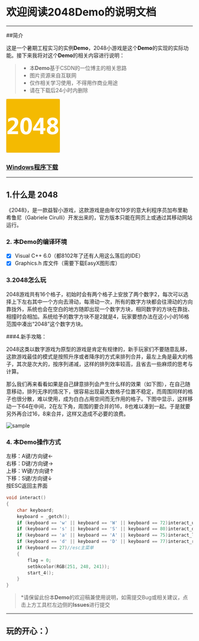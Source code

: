 # 欢迎阅读2048Demo的说明文档

------  


##简介  

这是一个暑期工程实习的实例**Demo**，2048小游戏是这个**Demo**的实现的实际功能。接下来我将对这个**Demo**的相关内容进行说明：

> * 本**Demo**基于CSDN的一位博主的相关思路
> * 图片资源来自互联网
> * 仅作相关学习使用，不得用作商业用途
> * 请在下载后24小时内删除  
  
  

![2048的logo](pic/2048.jpg)
  
    
    
### [Windows程序下载](https://github.com/MarioDane/2048c/raw/master/Debug/Cpp1.exe)


------

## 1.什么是 2048

《2048》，是一款益智小游戏，这款游戏是由年仅19岁的意大利程序员加布里勒希鲁尼（Gabriele Cirulli）开发出来的，官方版本只能在网页上或通过其移动网站运行。

### 2. 本**Demo**的编译环境

- [x] Visual C++ 6.0（都8102年了还有人用这么落后的IDE）
- [x] Graphics.h 库文件（需要下载EasyX图形库）

### 3.2048怎么玩

2048游戏共有16个格子，初始时会有两个格子上安放了两个数字2，每次可以选择上下左右其中一个方向去滑动，每滑动一次，所有的数字方块都会往滑动的方向靠拢外，系统也会在空白的地方随即出现一个数字方块，相同数字的方块在靠拢、相撞时会相加。系统给予的数字方块不是2就是4，玩家要想办法在这小小的16格范围中凑出“2048”这个数字方块。

###4.新手攻略：

2048这类以数字游戏为原型的游戏是肯定有规律的，新手玩家们不要随意乱移，这款游戏最佳的模式是按照升序或者降序的方式来排列合并，最左上角是最大的格子，其次是次大的，按序列递减，这样的排列效率较高，且省去一些麻烦的思考与计算。

那么我们再来看看如果是自己肆意排列会产生什么样的效果（如下图），在自己随意移动，排列无序的情况下，很容易出现最大数格子位置不稳定，而周围同样的格子也很分散，难以使用，成为白白占用空间而无作用的格子。下图中显示，这样移动一下64在中间，2在左下角，周围的要合并的16，8也难以凑到一起。于是就要另外再合过16，8来合并，这样又造成不必要的浪费。  
  
    
    
![sample](https://gss0.baidu.com/-Po3dSag_xI4khGko9WTAnF6hhy/zhidao/pic/item/d8f9d72a6059252d6f58a3fe3f9b033b5ab5b9f9.jpg)

### 4. 本Demo操作方式
左移：A键/方向键←  
右移：D键/方向键→  
上移：W键/方向键↑  
下移：S键/方向键↓  
按ESC返回主界面  


```c++
void interact()
{
	char keyboard;
	keyboard = _getch();
	if (keyboard == 'w' || keyboard == 'W' || keyboard == 72)interact_up();//上
	if (keyboard == 's' || keyboard == 'S' || keyboard == 80)interact_down();//下
	if (keyboard == 'a' || keyboard == 'A' || keyboard == 75)interact_left();//左
	if (keyboard == 'd' || keyboard == 'D' || keyboard == 77)interact_right();//右
	if (keyboard == 27)//esc主菜单
	{
		flag = 0;
		setbkcolor(RGB(251, 248, 241));
		start_4();
	}
}
```
> \*请保留此份本**Demo**的欢迎稿兼使用说明，如需提交Bug或相关建议，点击上方工具栏左边侧的**Issues**进行提交

---
玩的开心：）
---


